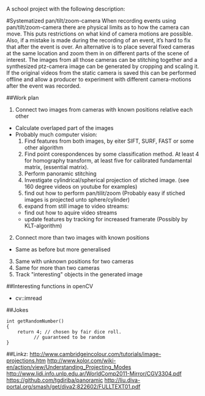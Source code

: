 A school project with the following description:

#Systematized pan/tilt/zoom-camera
When recording events using pan/tilt/zoom-camera there are physical limits as to how the camera can move.  This puts restrictions on what kind of camera motions are possible.  Also, if a mistake is made during the recording of an event, it’s hard to fix that after the event is over.  An alternative is to place several fixed cameras at the same location and zoom them in on different parts of the scene of interest.  The images from all those cameras can be stitching together and a synthesized ptz-camera image can be generated by cropping and scaling it.  If the original videos from the static camera is saved this can be performed offline and allow a producer to experiment with different camera-motions after the event was recorded.

##Work plan
1. Connect two images from cameras with known positions relative each other
  * Calculate overlaped part of the images
  * Probably much computer vision:
    1. Find features from both images, by eiter SIFT, SURF, FAST or some other algorithm
    2. Find point corespondences by some classification method. At least 4 for homography transform, at least five for calibrated fundamental matrix, (essential matrix).
    3. Perform panoramic stitching
    4. Investigate cylindrical/spherical projection of stiched image. (see 160 degree videos on youtube for examples)
    5. find out how to perform pan/tilit/zoom (Probably easy if stiched images is projected unto sphere/cylinder)
    6. expand from still image to video streams:
      * find out how to aquire video streams
      * update features by tracking for increased framerate (Possibly by KLT-algorithm)
2. Connect more than two images with known positions
  * Same as before but more generalised
3. Same with unknown positions for two cameras
4. Same for more than two cameras
5. Track "interesting" objects in the generated image

##Interesting functions in openCV
* cv::imread

##Jokes
```
int getRandomNumber()
{
	return 4; // chosen by fair dice roll.
		  // guaranteed to be random
}
```

##Linkz:
http://www.cambridgeincolour.com/tutorials/image-projections.htm
http://www.kolor.com/wiki-en/action/view/Understanding_Projecting_Modes
http://www.lidi.info.unlp.edu.ar/WorldComp2011-Mirror/CGV3304.pdf
https://github.com/tgdiriba/panoramic
http://liu.diva-portal.org/smash/get/diva2:822602/FULLTEXT01.pdf
